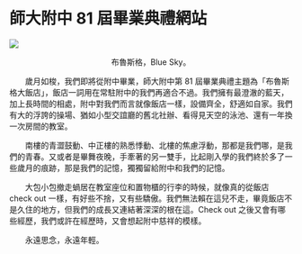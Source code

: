 # 師大附中 81 屆畢業典禮網站
<img src="https://img.shields.io/badge/MADE_WITH-%E2%9D%A4_OF_HSNUers-red?style=for-the-badge">
<p align="center">布魯斯格，Blue Sky。</p>
<p>&ensp;&ensp;&ensp;&ensp;歲月如梭，我們即將從附中畢業，師大附中第 81
屆畢業典禮主題為「布魯斯格大飯店」，飯店一詞用在常駐附中的我們再適合不過。我們擁有最澄澈的藍天，加上長時間的相處，附中對我們而言就像飯店一樣，設備齊全，舒適如自家。我們有大的浮誇的操場、猶如小型交誼廳的舊北社辦、看得見天空的泳池、還有一年換一次房間的教室。
</p>
<p>&ensp;&ensp;&ensp;&ensp;南樓的青澀鼓動、中正樓的熟悉悸動、北樓的焦慮浮動，那都是我們哪，是我們的青春。又或者是畢舞夜晚，手牽著的另一雙手，比起剛入學的我們終於多了一些歲月的痕跡，那是我們的記憶，獨獨留給附中和我們的記憶。
</p>
<p>&ensp;&ensp;&ensp;&ensp;大包小包撤走蝸居在教室座位和置物櫃的行李的時候，就像真的從飯店 check out
一樣，有好些不捨，又有些驕傲。我們無法賴在這兒不走，畢竟飯店不是久住的地方，但我們的成長又連結著深深的根在這。Check out
之後又會有哪些經歷，我們或許在經歷時，又會想起附中慈祥的模樣。
</p>
<p>&ensp;&ensp;&ensp;&ensp;永遠思念，永遠年輕。</p>
